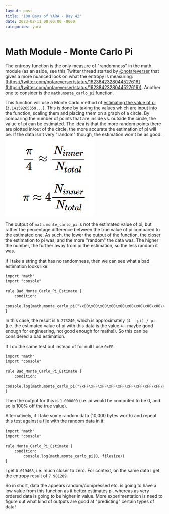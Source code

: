 ```yaml
---
layout: post
title: "100 Days of YARA - Day 42"
date: 2023-02-11 00:00:00 -0000
categories: yara
---
```


# Math Module - Monte Carlo Pi
The entropy function is the only measure of "randomness" in the math module (as an aside, see this Twitter thread started by [@notareverser](https://twitter.com/notareverser) that gives a more nuanced look on what the entropy is measuring: [https://twitter.com/notareverser/status/1623842328044527616](https://twitter.com/notareverser/status/1623842328044527616)). Another one to consider is the `math.monte_carlo_pi` [function](https://yara.readthedocs.io/en/stable/modules/math.html#c.monte_carlo_pi).

This function will use a Monte Carlo method of [estimating the value of pi](https://academo.org/demos/estimating-pi-monte-carlo/) (`3.14159265359...`). This is done by taking the values which are input into the function, scaling them and placing them on a graph of a circle. By comparing the number of points that are inside vs. outside the circle, the value of pi can be estimated. The idea is that the more random points there are plotted in/out of the circle, the more accurate the estimation of pi will be. If the data isn't very "random" though, the estimation won't be as good.
![](/assets/2023-02-11_monte_carlo_pi_estimate.png)

The output of `math.monte_carlo_pi` is not the estimated value of pi, but rather the percentage difference between the true value of pi compared to the estimated one. As such, the lower the output of the function, the closer the estimation to pi was, and the more "random" the data was. The higher the number, the further away from pi the estimation, so the less random it was.

If I take a string that has no randomness, then we can see what a bad estimation looks like:
```
import "math"
import "console"

rule Bad_Monte_Carlo_Pi_Estimate {
    condition:
        console.log(math.monte_carlo_pi("\x00\x00\x00\x00\x00\x00\x00\x00\x00\x00\x00\x00\x00\x00\x00\x00\x00"))
}
```

In this case, the result is `0.273240`, which is approximately `(4 - pi) / pi` (i.e. the estimated value of pi with this data is the value `4` - maybe good enough for engineering, not good enough for maths!). So this can be considered a bad estimation.

If I do the same test but instead of for null I use `0xFF`:
```
import "math"
import "console"

rule Bad_Monte_Carlo_Pi_Estimate {
    condition:
        console.log(math.monte_carlo_pi("\xFF\xFF\xFF\xFF\xFF\xFF\xFF\xFF\xFF\xFF\xFF\xFF\xFF\xFF\xFF\xFF\xFF"))
}
```

Then the output for this is `1.000000` (i.e. pi would be computed to be 0, and so is 100% off the true value).

Alternatively, if I take some random data (10,000 bytes worth) and repeat this test against a file with the random data in it:
```
import "math"
import "console"

rule Monte_Carlo_Pi_Estimate {
    condition:
        console.log(math.monte_carlo_pi(0, filesize))
}
```

I get `0.019468`, i.e. much closer to zero. For context, on the same data I get the entropy result of `7.981289`.

So in short, data the appears random/compressed etc. is going to have a low value from this function as it better estimates pi, whereas as very ordered data is going to be higher in value. More experimentation is need to figure out what kind of outputs are good at "predicting" certain types of data!